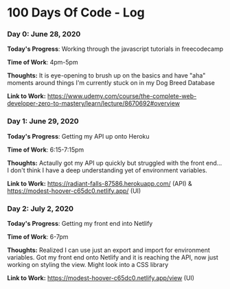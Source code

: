 # 100 Days Of Code - Log

### Day 0: June 28, 2020


**Today's Progress**: Working through the javascript tutorials in freecodecamp

**Time of Work**: 4pm-5pm

**Thoughts:** It is eye-opening to brush up on the basics and have "aha" moments around things I'm currently stuck on in my Dog Breed Database

**Link to Work:** https://www.udemy.com/course/the-complete-web-developer-zero-to-mastery/learn/lecture/8670692#overview


### Day 1: June 29, 2020

**Today's Progress**: Getting my API up onto Heroku

**Time of Work**: 6:15-7:15pm

**Thoughts:** Actaully got my API up quickly but struggled with the front end... I don't think I have a deep understanding yet of environment variables.

**Link to Work:** https://radiant-falls-87586.herokuapp.com/ (API) & https://modest-hoover-c65dc0.netlify.app/ (UI)

### Day 2: July 2, 2020

**Today's Progress**: Getting my front end into Netlify

**Time of Work**: 6-7pm

**Thoughts:** Realized I can use just an export and import for environment variables. Got my front end onto Netlify and it is reaching the API, now just working on styling the view. Might look into a CSS library

**Link to Work:** https://modest-hoover-c65dc0.netlify.app/view (UI)

